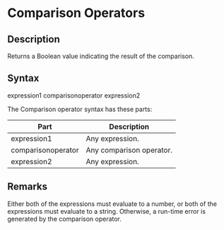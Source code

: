 # Comparison Operators

## Description

Returns a Boolean value indicating the result of the comparison.

## Syntax

expression1 comparisonoperator expression2

The Comparison operator syntax has these parts:

| Part               | Description              |
| ------------------ | ------------------------ |
| expression1        | Any expression.          |
| comparisonoperator | Any comparison operator. |
| expression2        | Any expression.          |

## Remarks

Either both of the expressions must evaluate to a number, or both of the expressions must evaluate to a string. Otherwise, a run-time error is generated by the comparison operator.
